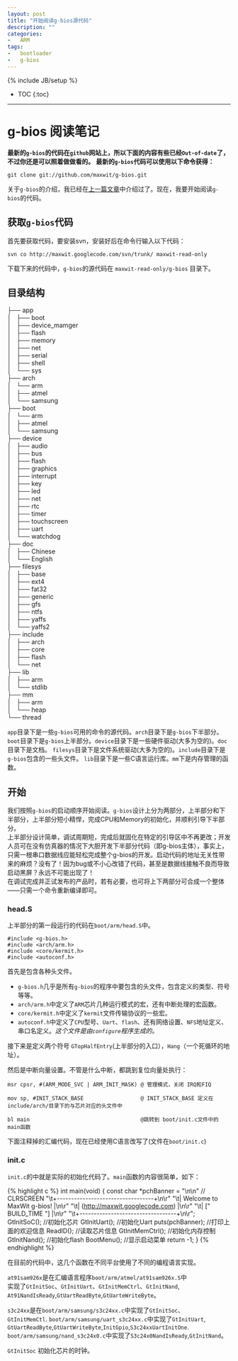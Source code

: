 ```yaml
---
layout: post
title: "开始阅读g-bios源代码"
description: ""
categories: 
-   ARM
tags:
-   bootloader
-   g-bios
---
```

{% include JB/setup %}
* TOC
{:toc}
<hr/>


# g-bios 阅读笔记


 **最新的`g-bios`的代码在`github`网站上，所以下面的内容有些已经`Out-of-date`了，不过你还是可以照着做做看的。**
 **最新的`g-bios`代码可以使用以下命令获得：**
 
    git clone git://github.com/maxwit/g-bios.git


 关于`g-bios`的介绍，我已经在[上一篇文章]({{baseurl}}{{page.previous.url}})中介绍过了。现在，我要开始阅读`g-bios`的代码。
 
## 获取`g-bios`代码
首先要获取代码，要安装svn，安装好后在命令行输入以下代码：

    svn co http://maxwit.googlecode.com/svn/trunk/ maxwit-read-only


下载下来的代码中，`g-bios`的源代码在 `maxwit-read-only/g-bios` 目录下。

## 目录结构
    
├── app   
│   ├── boot    
│   ├── device_mamger    
│   ├── flash    
│   ├── memory    
│   ├── net    
│   ├── serial    
│   ├── shell   
│   └── sys    
├── arch    
│   └── arm    
│       ├── atmel    
│       └── samsung    
├── boot   
│   └── arm   
│       ├── atmel    
│       └── samsung    
├── device    
│   ├── audio    
│   ├── bus   
│   ├── flash   
│   ├── graphics    
│   ├── interrupt    
│   ├── key    
│   ├── led    
│   ├── net    
│   ├── rtc    
│   ├── timer    
│   ├── touchscreen    
│   ├── uart    
│   └── watchdog    
├── doc    
│   ├── Chinese    
│   └── English    
├── filesys    
│   ├── base    
│   ├── ext4    
│   ├── fat32    
│   ├── generic    
│   ├── gfs    
│   ├── ntfs    
│   ├── yaffs    
│   └── yaffs2    
├── include     
│   ├── arch    
│   ├── core    
│   ├── flash     
│   └── net    
├── lib    
│   ├── arm    
│   └── stdlib     
├── mm     
│   ├── arm     
│   └── heap    
└── thread     
           
`app`目录下是一些`g-bios`可用的命令的源代码。`arch`目录下是`g-bios`下半部分。
`boot`目录下是`g-bios`上半部分。`device`目录下是一些硬件驱动(大多为空的)。`doc`目录下是文档。
`filesys`目录下是文件系统驱动(大多为空的)。`include`目录下是`g-bios`包含的一些头文件。
`lib`目录下是一些C语言运行库。`mm`下是内存管理的函数。

## 开始

我们按照`g-bios`的启动顺序开始阅读。`g-bios`设计上分为两部分，上半部分和下半部分，上半部分短小精悍，完成CPU和Memory的初始化，并顺利引导下半部分。     
上半部分设计简单，调试周期短，完成后就固化在特定的引导区中不再更改；开发人员可在没有仿真器的情况下大胆开发下半部分代码（即g-bios主体），事实上，只需一根串口数据线应能轻松完成整个g-bios的开发。启动代码的地址无关性带来的麻烦？没有了！因为bug或不小心改错了代码，甚至是数据线接触不良而导致启动黑屏？永远不可能出现了！     
在调试完成并正试发布的产品时，若有必要，也可将上下两部分可合成一个整体——只需一个命令重新编译即可。

### head.S

上半部分的第一段运行的代码在`boot/arm/head.S`中。

    #include <g-bios.h>
    #include <arch/arm.h>
    #include <core/kermit.h>
    #include <autoconf.h>

首先是包含各种头文件。 
* `g-bios.h`几乎是所有`g-bios`的程序中要包含的头文件，包含定义的类型、符号等等。     
* `arch/arm.h`中定义了`ARM`芯片几种运行模式的宏，还有中断处理的宏函数。     
* `core/kermit.h`中定义了`kermit`文件传输协议的一些宏。     
* `autoconf.h`中定义了`CPU`型号、`Uart`、`flash`、还有网络设置、`NFS`地址定义、串口名定义。*这个文件是由`configure`程序生成的。*     

接下来是定义两个符号 `GTopHalfEntry`(上半部分的入口），`Hang`（一个死循环的地址）。    

然后是中断向量设置。不管是什么中断，都跳到复位向量处执行：        

    msr cpsr, #(ARM_MODE_SVC | ARM_INIT_MASK) @ 管理模式，关闭 IRQ和FIQ
    
    mov sp, #INIT_STACK_BASE                  @ INIT_STACK_BASE 定义在 include/arch/目录下的与芯片对应的头文件中
    
    bl main                                   @跳转到 boot/init.c文件中的main函数 

下面注释掉的汇编代码，现在已经使用C语言改写了(文件在`boot/init.c`)


### init.c

 `init.c`的中就是实际的初始化代码了。`main`函数的内容很简单，如下：

{% highlight c %}
int main(void)
{
	const char *pchBanner = "\n\n" // CLRSCREEN
		"\t+----------------------------------+\n\r"
		"\t|     Welcome to MaxWit g-bios!    |\n\r"
		"\t|  (http://maxwit.googlecode.com)  |\n\r"
		"\t|        ["   BUILD_TIME  "]       |\n\r"
		"\t+----------------------------------+\n\r";
	GtInitSoC();                     //初始化芯片
	GtInitUart();                    //初始化Uart
	puts(pchBanner);                 //打印上面的欢迎信息
	ReadID();                        //读取芯片信息
	GtInitMemCtrl();                 //初始化内存控制
	GtInitNand();                    //初始化flash
	BootMenu();                      //显示启动菜单
	return -1;
}
{% endhighlight %} 

在目前的代码中，这几个函数在不同平台使用了不同的编程语言实现。    

`at91sam926x`是在汇编语言程序`boot/arm/atmel/at91sam926x.S`中     
实现了`GtInitSoc`、`GtInitUart`、`GtInitMemCtrl`、`GtInitNand`,   
`At91NandIsReady`,`GtUartReadByte`,`GtUarteWriteByte`。         

`s3c24xx`是在`boot/arm/samsung/s3c24xx.c`中实现了`GtInitSoc`、     
`GtInitMemCtl`. `boot/arm/samsung/uart_s3c24xx.c`中实现了`GtInitUart`,    
`GtUartReadByte`,`GtUartWriteByte`,`InitGpio`,`S3c24xxUartInitOne`.     
`boot/arm/samsung/nand_s3c24x0.c`中实现了`S3c24x0NandIsReady`,`GtInitNand`。

`GtInitSoc` 初始化芯片的时钟。





